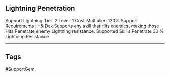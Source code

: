 ## Lightning Penetration
Support
Lightning
Tier: 2
Level: 1
Cost Multiplier: 120%
Support Requirements : +5 Dex
Supports any skill that Hits enemies, making those Hits Penetrate enemy Lightning resistance.
Supported Skills Penetrate 30 % Lightning Resistance

---
## Tags
#SupportGem
